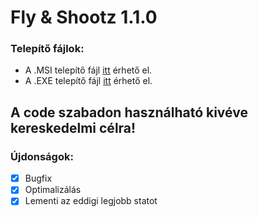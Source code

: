 # Fly & Shootz 1.1.0

### Telepítő fájlok:
- A .MSI telepítő fájl [itt](https://mega.nz/file/N19w1TjC#YdPJaCSCtKhv2F8m2aKz0J4upXQdeGhSKoIx-aiitVs) érhető el.
- A .EXE telepítő fájl [itt](https://mega.nz/file/49cxBKAa#bJ3GkbdwoHwe8qjkj4Q5WZCLgchfPcMt0IqCuPyCbts) érhető el.

## A code szabadon használható kivéve kereskedelmi célra!

### Újdonságok:

- [x] Bugfix
- [x] Optimalizálás
- [x] Lementi az eddigi legjobb statot
